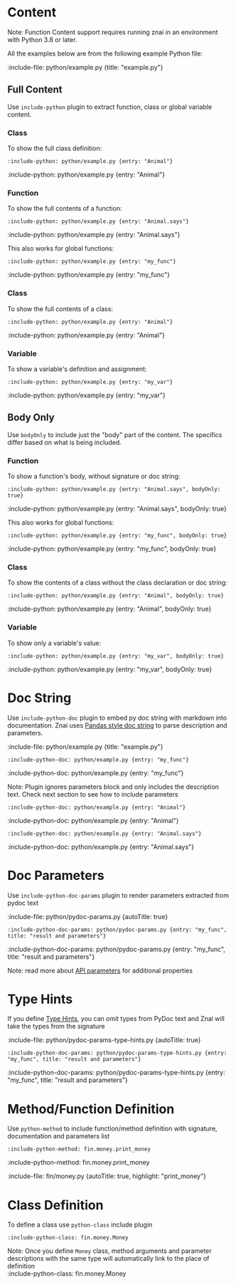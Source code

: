 # Content

Note: Function Content support requires running znai in an environment with Python 3.8 or later.

All the examples below are from the following example Python file:

:include-file: python/example.py {title: "example.py"}

## Full Content

Use `include-python` plugin to extract function, class or global variable content.

### Class

To show the full class definition:

    :include-python: python/example.py {entry: "Animal"}

:include-python: python/example.py {entry: "Animal"}

### Function

To show the full contents of a function:

    :include-python: python/example.py {entry: "Animal.says"}

:include-python: python/example.py {entry: "Animal.says"}

This also works for global functions:

    :include-python: python/example.py {entry: "my_func"}

:include-python: python/example.py {entry: "my_func"}

### Class

To show the full contents of a class:

    :include-python: python/example.py {entry: "Animal"}

:include-python: python/example.py {entry: "Animal"}

### Variable

To show a variable's definition and assignment:

    :include-python: python/example.py {entry: "my_var"}

:include-python: python/example.py {entry: "my_var"}

## Body Only

Use `bodyOnly` to include just the "body" part of the content.  The specifics differ based on what is being included.

### Function

To show a function's body, without signature or doc string:

    :include-python: python/example.py {entry: "Animal.says", bodyOnly: true}

:include-python: python/example.py {entry: "Animal.says", bodyOnly: true}

This also works for global functions:

    :include-python: python/example.py {entry: "my_func", bodyOnly: true}

:include-python: python/example.py {entry: "my_func", bodyOnly: true}

### Class

To show the contents of a class without the class declaration or doc string:

    :include-python: python/example.py {entry: "Animal", bodyOnly: true}

:include-python: python/example.py {entry: "Animal", bodyOnly: true}

### Variable

To show only a variable's value:

    :include-python: python/example.py {entry: "my_var", bodyOnly: true}

:include-python: python/example.py {entry: "my_var", bodyOnly: true}

# Doc String

Use `include-python-doc` plugin to embed py doc string with markdown into documentation.
Znai uses [Pandas style doc string](https://pandas.pydata.org/docs/development/contributing_docstring.html) to parse description and parameters.

:include-file: python/example.py {title: "example.py"}

    :include-python-doc: python/example.py {entry: "my_func"}

:include-python-doc: python/example.py {entry: "my_func"}

Note: Plugin ignores parameters block and only includes the description text. Check next section to see how to include
parameters

    :include-python-doc: python/example.py {entry: "Animal"}

:include-python-doc: python/example.py {entry: "Animal"}

    :include-python-doc: python/example.py {entry: "Animal.says"}
    
:include-python-doc: python/example.py {entry: "Animal.says"}

# Doc Parameters

Use `include-python-doc-params` plugin to render parameters extracted from pydoc text

:include-file: python/pydoc-params.py {autoTitle: true}

    :include-python-doc-params: python/pydoc-params.py {entry: "my_func", title: "result and parameters"}

:include-python-doc-params: python/pydoc-params.py {entry: "my_func", title: "result and parameters"}

Note: read more about [API parameters](snippets/api-parameters) for additional properties   

# Type Hints

If you define [Type Hints](https://docs.python.org/3/library/typing.html), you can omit types from PyDoc text and Znai will take the types from the signature

:include-file: python/pydoc-params-type-hints.py {autoTitle: true}

    :include-python-doc-params: python/pydoc-params-type-hints.py {entry: "my_func", title: "result and parameters"}

:include-python-doc-params: python/pydoc-params-type-hints.py {entry: "my_func", title: "result and parameters"}

# Method/Function Definition

Use `python-method` to include function/method definition with signature, documentation and parameters list

    :include-python-method: fin.money.print_money

:include-python-method: fin.money.print_money 

:include-file: fin/money.py {autoTitle: true, highlight: "print_money"}

# Class Definition

To define a class use `python-class` include plugin

    :include-python-class: fin.money.Money 

Note: Once you define `Money` class, method arguments and parameter descriptions with the same type will automatically link to the place of definition   
:include-python-class: fin.money.Money 
